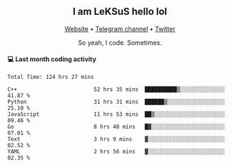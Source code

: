 <h2 align="center">I am LeKSuS hello lol</h2>
<div align="center">
  <a href="https://leksus.net">Website</a> •
  <a href="https://t.me/leksus_was_here">Telegram channel</a> •
  <a href="https://twitter.com/___LeKSuS___">Twitter</a>
</div>
<p align="center">So yeah, I code. Sometimes.</p>

#### :computer: Last month coding activity
<!--START_SECTION:waka-->

```text
Total Time: 124 hrs 27 mins

C++                        52 hrs 35 mins  ██████████▒░░░░░░░░░░░░░░   41.87 %
Python                     31 hrs 31 mins  ██████▒░░░░░░░░░░░░░░░░░░   25.10 %
JavaScript                 11 hrs 53 mins  ██▒░░░░░░░░░░░░░░░░░░░░░░   09.46 %
Go                         8 hrs 48 mins   █▓░░░░░░░░░░░░░░░░░░░░░░░   07.01 %
Text                       3 hrs 9 mins    ▓░░░░░░░░░░░░░░░░░░░░░░░░   02.52 %
YAML                       2 hrs 56 mins   ▓░░░░░░░░░░░░░░░░░░░░░░░░   02.35 %
```

<!--END_SECTION:waka-->

<!-- flag{4_l0t_0f_1nter35t1ng_th1ng5_4r3_1n_publ1c_d0m41n} -->
